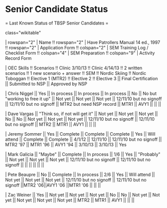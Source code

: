 # Senior Candidate Status

= Last Known Status of TBSP Senior Candidates =


 class="wikitable"

| rowspan="2" | Name !! rowspan="2" | Have Patrollers Manual 14 ed., 1997 !! rowspan="2" | Application Form !! colspan="2" | SEM Training Log / Checklist Form !! colspan="4" | SEM Preparation !! colspan="9" | Activity Record Form

| OEC Skills !! Scenarios !! Clinic 3/10/13 !! Clinic 4/14/13 !! 2 written scenarios !! 1 new scenario + answer !! SEM !! Nordic Skiing !! Nordic Toboggan !! Elective 1 (MTR2) !! Elective 2 !! Elective 3 || Final Certification || Submitted to NSP || Approved by NSP

| Chris Niggel || Yes || In process || In process || In process || No || No but "working to free it up" || Not yet || Not yet || Not yet || 12/11/10 but no signoff || 12/11/10 but no signoff || MTR2 but need NSP record || MTR1 || AVY1 || || ||

| Dave Vargas || "Think so, if not will get it" || Not yet || Not yet || Not yet || No || No || Not yet || Not yet || Not yet || 12/11/10 but no signoff || 12/11/10 but no signoff || MTR2 || MTR1 || AVY1 || || ||

| Jeremy Sommer || Yes || Complete || Complete || Complete || Yes || Will attend || Complete || Complete || 4/1/12 || 12/11/10 || 12/11/10 but no signoff || MTR2 '97 || MTR1 '96 || AVY1 '94 || 3/10/13 || 3/10/13 || Yes

| Mark Galicia || "Maybe" || Complete || In process || 1/6 || Yes || "Probably" || Not yet || Not yet || Not yet || 12/11/10 but no signoff || 12/11/10 but no signoff || || || || || ||

| Pete Beaupre || No || Complete || In process || 2/6 || Yes || Will attend || Not yet || Not yet || Not yet || 12/11/10 but no signoff || 12/11/10 but no signoff ||MTR2 '06||AVY1 '06 ||MTR1 '06 || || ||

| Zac Weiner || Yes || Not yet || Not yet || Not yet || No || No || Not yet || Not yet || Not yet || Not yet || Not yet || MTR2 || MTR1 || AVY1 || || ||

